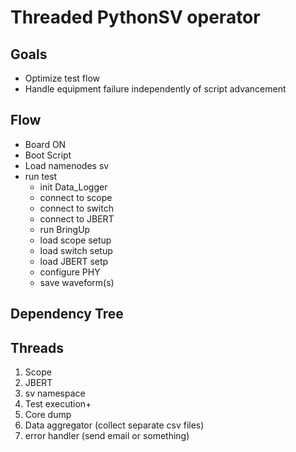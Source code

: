 # Threaded PythonSV operator

## Goals

- Optimize test flow
- Handle equipment failure independently of script advancement

## Flow

- Board ON
- Boot Script
- Load namenodes sv
- run test
  - init Data_Logger
  - connect to scope
  - connect to switch
  - connect to JBERT
  - run BringUp
  - load scope setup
  - load switch setup
  - load JBERT setp
  - configure PHY
  - save waveform(s)

## Dependency Tree

## Threads

1. Scope
2. JBERT
3. sv namespace
4. Test execution+
5. Core dump
6. Data aggregator (collect separate csv files)
7. error handler (send email or something)
